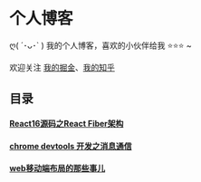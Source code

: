 # 个人博客

ღ( ´･ᴗ･` ) 我的个人博客，喜欢的小伙伴给我 ⭐️⭐️⭐️ ~

欢迎关注 [我的掘金](https://juejin.im/user/56dfa4391532bc00515e13d9)、[我的知乎](https://www.zhihu.com/people/hu-jiao-36-21/posts)

## 目录

#### [React16源码之React Fiber架构](https://github.com/HuJiaoHJ/blog/issues/7)

#### [chrome devtools 开发之消息通信](https://github.com/HuJiaoHJ/blog/issues/4)

#### [web移动端布局的那些事儿](https://github.com/HuJiaoHJ/blog/issues/6)